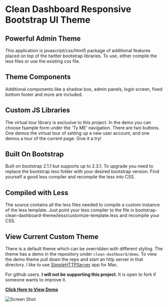 Clean Dashboard Responsive Bootstrap UI Theme
=================================

Powerful Admin Theme
---------------------
This application is javascript/css/html5 package of additional features placed on top of the twitter bootstrap libraries. To use, either compile the less files or use the existing css file.

Theme Components
---------------------
Additional components like a shadow box, admin panels, login screen, fixed bottom footer and more are included.

Custom JS Libraries
---------------------
The virtual tour library is exclusive to this project. In the demo you can choose fsample form under the 'Ty ME' navigation. There are two buttons. One demos the virtual tour of setting up a new user account, and one demos a tour of the current page. Give it a try!

Built On Bootstrap
---------------------
Built on bootstrap 2.1.1 but supports up to 2.3.1. To upgrade you need to replace the bootstrap less folder with your desired bootstrap version. Find yourself a good less compiler and recompile the less into CSS. 

Compiled with Less
---------------------
The source contains all the less files needed to compile a custom instance of the less template. Just point your less compiler to the file in bootstrap-clean-dashboard-theme/less/customize-template.less and recompile your CSS.

View Current Custom Theme
---------------------
There is a default theme which can be overridden with different styling. The theme has a demo in the repository under `clean-dashboard/demo`. To view the demo theme pull down the repo and start an http server in that directory. I like to use [SimpleHTTPServer](https://itunes.apple.com/us/app/simple-http-server/id441002840?mt=12)  app for Mac.

For github users. **I will not be supporting this project**. It is open to fork if someone wants to improve it.

**[Click Here to View Demo](http://keaplogik.github.io/Bootstrap-Clean-Dashboard-Theme/demo/dashboard.html)**

![Screen Shot](https://lh3.googleusercontent.com/-knA4VZ4BOZc/UguTdKO18gI/AAAAAAAAAwk/eHmGSxPl7rE/w1075-h705-no/Screen+Shot+2013-08-14+at+9.49.11+AM.png "Demo Screen Shot")
